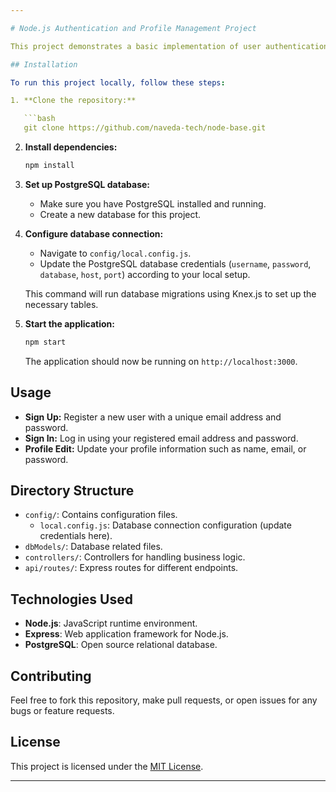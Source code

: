 ```yaml
---

# Node.js Authentication and Profile Management Project

This project demonstrates a basic implementation of user authentication (sign-up and sign-in) along with profile editing functionality using Node.js and PostgreSQL.

## Installation

To run this project locally, follow these steps:

1. **Clone the repository:**

   ```bash
   git clone https://github.com/naveda-tech/node-base.git
   ```

2. **Install dependencies:**

   ```bash
   npm install
   ```

3. **Set up PostgreSQL database:**

   - Make sure you have PostgreSQL installed and running.
   - Create a new database for this project.

4. **Configure database connection:**

   - Navigate to `config/local.config.js`.
   - Update the PostgreSQL database credentials (`username`, `password`, `database`, `host`, `port`) according to your local setup.

   This command will run database migrations using Knex.js to set up the necessary tables.

5. **Start the application:**

   ```bash
   npm start
   ```

   The application should now be running on `http://localhost:3000`.

## Usage

- **Sign Up:** Register a new user with a unique email address and password.
- **Sign In:** Log in using your registered email address and password.
- **Profile Edit:** Update your profile information such as name, email, or password.

## Directory Structure

- `config/`: Contains configuration files.
  - `local.config.js`: Database connection configuration (update credentials here).
- `dbModels/`: Database related files.
- `controllers/`: Controllers for handling business logic.
- `api/routes/`: Express routes for different endpoints.


## Technologies Used

- **Node.js**: JavaScript runtime environment.
- **Express**: Web application framework for Node.js.
- **PostgreSQL**: Open source relational database.

## Contributing

Feel free to fork this repository, make pull requests, or open issues for any bugs or feature requests.

## License

This project is licensed under the [MIT License](LICENSE).

---
```

